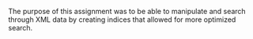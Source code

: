 The purpose of this assignment was to be able to manipulate and search through XML data by creating indices that allowed for more optimized search.